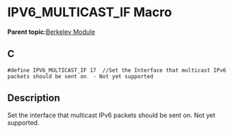 # IPV6\_MULTICAST\_IF Macro

**Parent topic:**[Berkeley Module](GUID-5F35C98C-EC8E-40FF-9B62-3B31D508F820.md)

## C

```
#define IPV6_MULTICAST_IF 17  //Set the Interface that multicast IPv6 packets should be sent on  - Not yet supported
```

## Description

Set the interface that multicast IPv6 packets should be sent on. Not yet supported.

